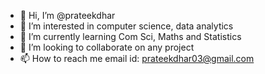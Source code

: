 - 👋 Hi, I’m @prateekdhar
- 👀 I’m interested in computer science, data analytics
- 🌱 I’m currently learning Com Sci, Maths and Statistics
- 💞️ I’m looking to collaborate on any project
- 📫 How to reach me email id: prateekdhar03@gmail.com


<!---
prateekdhar/prateekdhar is a ✨ special ✨ repository because its `README.md` (this file) appears on your GitHub profile.
You can click the Preview link to take a look at your changes.
--->

